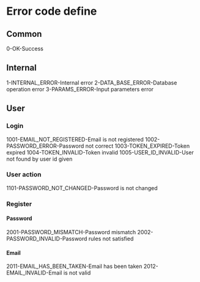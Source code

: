 # Error code define

## Common
0-OK-Success

## Internal
1-INTERNAL_ERROR-Internal error
2-DATA_BASE_ERROR-Database operation error
3-PARAMS_ERROR-Input parameters error

## User
### Login
1001-EMAIL_NOT_REGISTERED-Email is not registered
1002-PASSWORD_ERROR-Password not correct
1003-TOKEN_EXPIRED-Token expired
1004-TOKEN_INVALID-Token invalid
1005-USER_ID_INVALID-User not found by user id given

### User action
1101-PASSWORD_NOT_CHANGED-Password is not changed

### Register

#### Password
2001-PASSWORD_MISMATCH-Password mismatch
2002-PASSWORD_INVALID-Password rules not satisfied
#### Email
2011-EMAIL_HAS_BEEN_TAKEN-Email has been taken
2012-EMAIL_INVALID-Email is not valid



